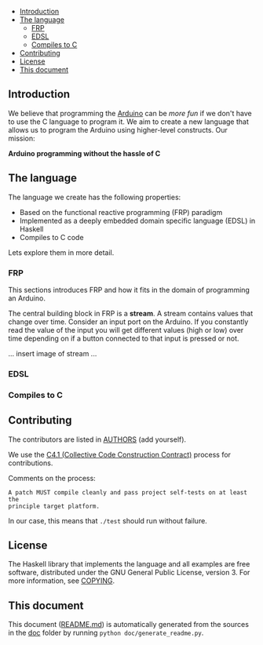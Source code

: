 * [Introduction](#introduction)
* [The language](#the-language)
  * [FRP](#frp)
  * [EDSL](#edsl)
  * [Compiles to C](#compiles-to-c)
* [Contributing](#contributing)
* [License](#license)
* [This document](#this-document)

## Introduction

We believe that programming the [Arduino](http://arduino.cc/) can be *more fun*
if we don't have to use the C language to program it. We aim to create a new
language that allows us to program the Arduino using higher-level
constructs. Our mission:

**Arduino programming without the hassle of C**

## The language

The language we create has the following properties:

* Based on the functional reactive programming (FRP) paradigm
* Implemented as a deeply embedded domain specific language (EDSL) in Haskell
* Compiles to C code

Lets explore them in more detail.

### FRP

This sections introduces FRP and how it fits in the domain of programming an
Arduino.

The central building block in FRP is a **stream**. A stream contains values
that change over time. Consider an input port on the Arduino. If you constantly
read the value of the input you will get different values (high or low) over
time depending on if a button connected to that input is pressed or not.

... insert image of stream ...

### EDSL

### Compiles to C

## Contributing

The contributors are listed in [AUTHORS](AUTHORS) (add yourself).

We use the [C4.1 (Collective Code Construction Contract)](http://rfc.zeromq.org/spec:22) process for contributions.

Comments on the process:

    A patch MUST compile cleanly and pass project self-tests on at least the
    principle target platform.

In our case, this means that `./test` should run without failure.

## License

The Haskell library that implements the language and all examples are free
software, distributed under the GNU General Public License, version 3. For more
information, see [COPYING](COPYING).

## This document

This document ([README.md](README.md)) is automatically generated from the
sources in the [doc](doc) folder by running `python doc/generate_readme.py`.
